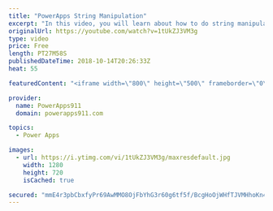 ```yaml
---
title: "PowerApps String Manipulation"
excerpt: "In this video, you will learn about how to do string manipulation in PowerApps. This core skill helps you when you need to change text that comes from users or data sources to meet your needs. Functions covered include: * Left * Right * Mid * Substitute  * Replace * Find * Len  Check out our upcoming"
originalUrl: https://youtube.com/watch?v=1tUkZJ3VM3g
type: video
price: Free
length: PT27M58S
publishedDateTime: 2018-10-14T20:26:33Z
heat: 55

featuredContent: "<iframe width=\"800\" height=\"500\" frameborder=\"0\" src=\"https://www.youtube.com/embed/1tUkZJ3VM3g\" allow=\"accelerometer; autoplay; encrypted-media; gyroscope; picture-in-picture\" allowfullscreen></iframe>"

provider:
  name: PowerApps911
  domain: powerapps911.com

topics:
  - Power Apps

images:
  - url: https://i.ytimg.com/vi/1tUkZJ3VM3g/maxresdefault.jpg
    width: 1280
    height: 720
    isCached: true

secured: "mmE4r3pbCbxfyPr69AwMMO8OjFbYhG3r60g6tf5f/BcgHoOjWHfTJVMHhoKn4HL6NXflK+8waN6Ui/Wa3zpGTTScwKQIdCQqu+1ZK2FgxPcgt4vshqMAVLtVEfsZpbpL0nyzSqpiXULZyATSNgMkepX7j21RJBc/WeQ+J86dAt+NGf+7tS3BU4up1pr7En8oDJ8NLByodix7VFJWVPr2SydS67Q5G9T3qI6oEGFRUAXLiv+9+vxnhKsfb2Qzx4SpGpUX6LnucYEgg2fprWT0c7OTxlOrbfqgu8HzRKJF3Lso9MOh8TTgPBl5KdMfjYRc0W6PGn5B+8jJQYFnOgmDqPypX+Jdn1olZNycBYQkkuw+VuVz4p91kinh47Il/w3Iw/j2WNJIyyLDQGYtsfO/aPjl4QjvR3v/9orJsG+ev7w=;MD7x8ljZsxPnpLo36+cy1w=="
---
```


